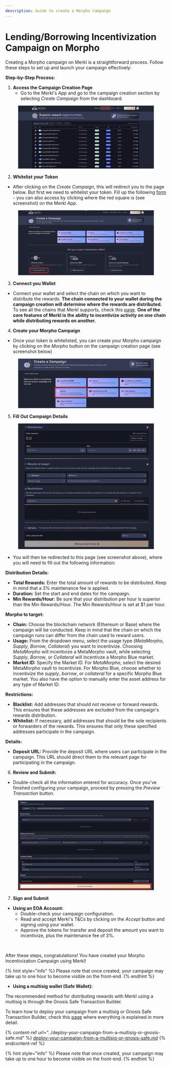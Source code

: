 ```yaml
---
description: Guide to create a Morpho Campaign
---
```


# Lending/Borrowing Incentivization Campaign on Morpho

Creating a Morpho campaign on Merkl is a straightforward process. Follow these steps to set up and launch your campaign effectively:

**Step-by-Step Process:**

1. **Access the Campaign Creation Page**
   * Go to the Merkl's App and go to the campaign creation section by selecting *Create Campaign* from the dashboard.

<figure><img src="../../.gitbook/assets/create-campaign-screenshot.png" alt=""><figcaption></figcaption></figure>

2. **Whitelist your Token**

* After clicking on the *Create Campaign*, this will redirect you to the page below. But first we need to whitelist your token. Fill up the following [form](https://tally.so/r/3y2bqx) - you can also access by clicking where the red square is (see screenshot) on the Merkl App.

<figure><img src="../../.gitbook/assets/whitelist-token-screenshot.png" alt=""><figcaption></figcaption></figure>

3. **Connect you Wallet**

* Connect your wallet and select the chain on which you want to distribute the rewards. **The chain connected to your wallet during the campaign creation will determine where the rewards are distributed.** To see all the chains that Merkl supports, check this [page](https://app.merkl.xyz/integrations). **One of the core features of Merkl is the ability to incentivize activity on one chain while distributing rewards on another.**

4. **Create your Morpho Campaign**

* Once your token is whitelisted, you can create your Morpho campaign by clicking on the *Morpho* button on the campaign creation page (see screenshot below)

<figure><img src="../../.gitbook/assets/morpho-campaign-create.png" alt=""><figcaption></figcaption></figure>

5. **Fill Out Campaign Details**

<figure><img src="../../.gitbook/assets/morpho-fill-out-campaign-details.png" alt=""><figcaption></figcaption></figure>

* You will then be redirected to this page (see screenshot above), where you will need to fill out the following information:

**Distribution Details:**

* **Total Rewards:** Enter the total amount of rewards to be distributed. Keep in mind that a 3% maintenance fee is applied.
* **Duration:** Set the start and end dates for the campaign.
* **Min Rewards/Hour:** Be sure that your distribution per hour is superior than the Min Rewards/Hour. The Min Rewards/Hour is set at $1 per hour.

**Morpho to target:**

* **Chain:** Choose the blockchain network (Ethereum or Base) where the campaign will be conducted. Keep in mind that the chain on which the campaign runs can differ from the chain used to reward users.
* **Usage:** From the dropdown menu, select the usage type (*MetaMorpho*, *Supply*, *Borrow*, *Collateral*) you want to incentivize. Choosing *MetaMorpho* will incentivize a MetaMorpho vault, while selecting *Supply*, *Borrow*, or *Collateral* will incentivze a Morpho Blue market.
* **Market ID:** Specify the Market ID. For *MetaMorpho*, select the desired MetaMorpho vault to incentivize. For Morpho Blue, choose whether to incentivize the *supply*, *borrow*, or *collateral* for a specific Morpho Blue market. You also have the option to manually enter the asset address for any type of Market ID.

**Restrictions:**

* **Blacklist:** Add addresses that should not receive or forward rewards. This ensures that these addresses are excluded from the campaign's rewards distribution.
* **Whitelist:** If necessary, add addresses that should be the sole recipients or forwarders of the rewards. This ensures that only these specified addresses participate in the campaign.

**Details:**

* **Deposit URL:** Provide the deposit URL where users can participate in the campaign. This URL should direct them to the relevant page for participating in the campaign.

6. **Review and Submit:**

* Double-check all the information entered for accuracy. Once you've finished configuring your campaign, proceed by pressing the *Preview Transaction* button.

<figure><img src="../../.gitbook/assets/morpho-preview-transaction.png" alt=""><figcaption></figcaption></figure>

7. **Sign and Submit**

* **Using an EOA Account:**
  * Double-check your campaign configuration.
  * Read and accept Merkl's T\&Cs by clicking on the *Accept* button and signing using your wallet.
  * Approve the tokens for transfer and deposit the amount you want to incentivize, plus the maintenance fee of 3%.

<figure><img src="../../.gitbook/assets/morpho-accept+approve+deposit" alt=""><figcaption></figcaption></figure>

After these steps, congratulations! You have created your Morpho Incentivization Campaign using Merkl!

{% hint style="info" %}
Please note that once created, your campaign may take up to one hour to become visible on the front-end.
{% endhint %}

* **Using a multisig wallet (Safe Wallet):**

The recommended method for distributing rewards with Merkl using a multisig is through the Gnosis Safe Transaction Builder.

To learn how to deploy your campaign from a multisig or Gnosis Safe Transaction Builder, check this [page](../deploy-your-campaign-from-a-multisig-or-gnosis-safe.md) where everything is explained in more detail.

{% content-ref url="../deploy-your-campaign-from-a-multisig-or-gnosis-safe.md" %}
[deploy-your-campaign-from-a-multisig-or-gnosis-safe.md](../deploy-your-campaign-from-a-multisig-or-gnosis-safe.md)
{% endcontent-ref %}

{% hint style="info" %}
Please note that once created, your campaign may take up to one hour to become visible on the front-end.
{% endhint %}
